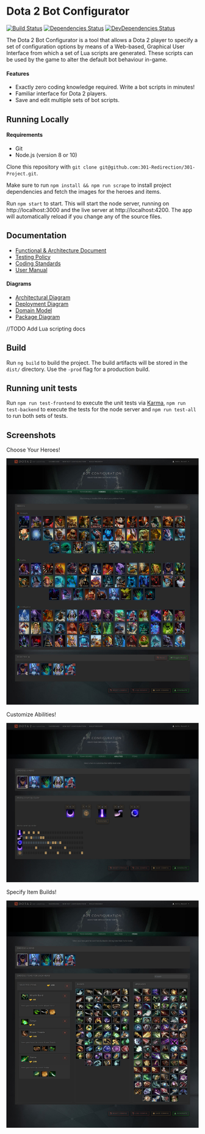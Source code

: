 # Dota 2 Bot Configurator

[![Build Status](https://travis-ci.org/301-Redirection/301-Project.svg?branch=master)](https://travis-ci.org/301-Redirection/301-Project)
[![Dependencies Status](https://david-dm.org/301-Redirection/301-Project/status.svg)](https://david-dm.org/301-Redirection/301-Project)
[![DevDependencies Status](https://david-dm.org/301-Redirection/301-Project/dev-status.svg)](https://david-dm.org/301-Redirection/301-Project?type=dev)

The Dota 2 Bot Configurator is a tool that allows a Dota 2 player to specify a set of configuration options by means of a Web-based, Graphical User Interface from which a set of Lua scripts are generated. These scripts can be used by the game to alter the default bot behaviour in-game.

#### Features

- Exactly zero coding knowledge required. Write a bot scripts in minutes!
- Familiar interface for Dota 2 players.
- Save and edit multiple sets of bot scripts.



## Running Locally

#### Requirements

- Git
- Node.js (version 8 or 10)

Clone this repository with `git clone git@github.com:301-Redirection/301-Project.git`. 

Make sure to run `npm install && npm run scrape` to install project dependencies and fetch the images for the heroes and items. 

Run `npm start` to start. This will start the node server, running on http://localhost:3000 and the live server at http://localhost:4200. The app will automatically reload if you change any of the source files.



## Documentation

<ul>
    <li>
        <a href="https://github.com/301-Redirection/301-Project/raw/dev/documentation/Requirements%20and%20design.pdf" target="_blank">Functional & Architecture Document</a>
    </li>
    <li>
        <a href="https://github.com/301-Redirection/301-Project/raw/dev/documentation/Testing%20Policy%20Document.pdf" target="_blank">Testing Policy</a>
    </li>
    <li>
        <a href="https://github.com/301-Redirection/301-Project/raw/dev/documentation/Coding%20Standards.pdf" target="_blank">Coding Standards</a>
    </li>
    <li>
        <a href="https://github.com/301-Redirection/301-Project/raw/dev/documentation/UserManual.pdf" target="_blank">User Manual</a>
    </li>
</ul>

#### Diagrams

<ul>
    <li>
        <a href="https://github.com/301-Redirection/301-Project/raw/dev/documentation/Architectural%20Diagram.pdf" target="_blank">Architectural Diagram</a>
    </li>
    <li>
        <a href="https://github.com/301-Redirection/301-Project/raw/dev/documentation/Dota%202%20Demo%20Deployment%20Diagram.pdf" target="_blank">Deployment Diagram</a>
    </li>
    <li>
        <a href="https://github.com/301-Redirection/301-Project/raw/dev/documentation/Domain%20Model.pdf" target="_blank">Domain Model</a>
    </li>
    <li>
        <a href="https://github.com/301-Redirection/301-Project/raw/dev/documentation/Package%20diagram.pdf" target="_blank">Package Diagram</a>
    </li>
</ul>

//TODO Add Lua scripting docs

## Build

Run `ng build` to build the project. The build artifacts will be stored in the `dist/` directory. Use the `-prod` flag for a production build.

## Running unit tests

Run `npm run test-frontend` to execute the unit tests via [Karma](https://karma-runner.github.io), `npm run test-backend` to execute the tests for the node server and `npm run test-all` to run both sets of tests.

## Screenshots

Choose Your Heroes!

![](images/heroes-min.jpg)



Customize Abilities!

![](images/abilities-min.jpg)



Specify Item Builds!

![](images/items-min.jpg)